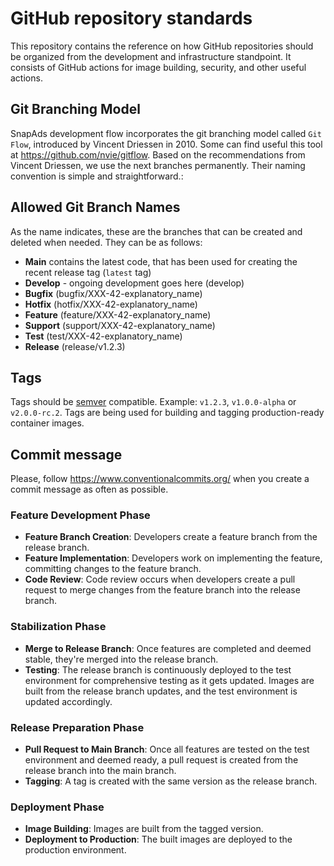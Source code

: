 # GitHub repository standards
This repository contains the reference on how GitHub repositories should be organized from the development and infrastructure standpoint. It consists of GitHub actions for image building, security, and other useful actions.

## Git Branching Model
SnapAds development flow incorporates the git branching model called `Git Flow`, introduced by Vincent Driessen in 2010. Some can find useful this tool at https://github.com/nvie/gitflow. Based on the recommendations from Vincent Driessen, we use the next branches permanently. Their naming convention is simple and straightforward.:

## Allowed Git Branch Names
As the name indicates, these are the branches that can be created and deleted when needed. They can be as follows:

- **Main** contains the latest code, that has been used for creating the recent release tag (`latest` tag)
- **Develop** - ongoing development goes here (develop)
- **Bugfix** (bugfix/XXX-42-explanatory_name)
- **Hotfix** (hotfix/XXX-42-explanatory_name)
- **Feature** (feature/XXX-42-explanatory_name)
- **Support** (support/XXX-42-explanatory_name)
- **Test** (test/XXX-42-explanatory_name)
- **Release** (release/v1.2.3)

## Tags
Tags should be [semver](https://semver.org/) compatible. Example: `v1.2.3`, `v1.0.0-alpha` or `v2.0.0-rc.2`. Tags are being used for building and tagging production-ready container images.

## Commit message
Please, follow https://www.conventionalcommits.org/ when you create a commit message as often as possible.

### Feature Development Phase
- **Feature Branch Creation**: Developers create a feature branch from the release branch.
- **Feature Implementation**: Developers work on implementing the feature, committing changes to the feature branch.
- **Code Review**: Code review occurs when developers create a pull request to merge changes from the feature branch into the release branch.

### Stabilization Phase
- **Merge to Release Branch**: Once features are completed and deemed stable, they're merged into the release branch.
- **Testing**: The release branch is continuously deployed to the test environment for comprehensive testing as it gets updated. Images are built from the release branch updates, and the test environment is updated accordingly.

### Release Preparation Phase
- **Pull Request to Main Branch**: Once all features are tested on the test environment and deemed ready, a pull request is created from the release branch into the main branch.
- **Tagging**: A tag is created with the same version as the release branch.

### Deployment Phase
- **Image Building**: Images are built from the tagged version.
- **Deployment to Production**: The built images are deployed to the production environment.

